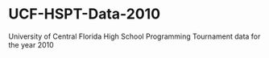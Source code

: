 # UCF-HSPT-Data-2010
University of Central Florida High School Programming Tournament data for the year 2010
